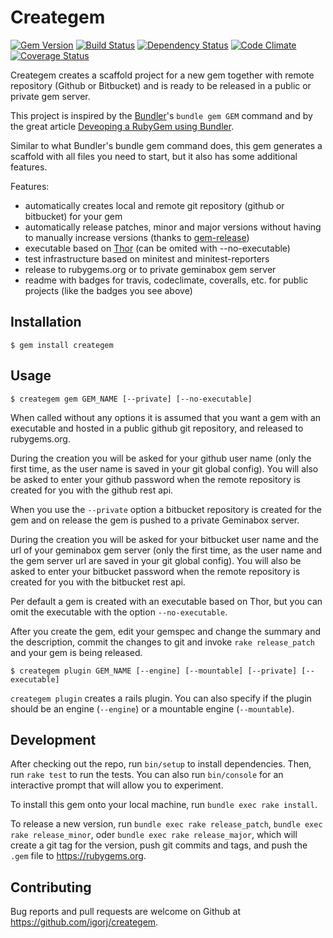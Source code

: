 # Creategem

[![Gem Version](http://img.shields.io/gem/v/creategem.svg)][gem]
[![Build Status](http://img.shields.io/travis/igorj/creategem.svg)][travis]
[![Dependency Status](http://img.shields.io/gemnasium/igorj/creategem.svg)][gemnasium]
[![Code Climate](http://img.shields.io/codeclimate/github/igorj/creategem.svg)][codeclimate]
[![Coverage Status](http://img.shields.io/coveralls/igorj/creategem.svg)][coveralls]

[gem]: https://rubygems.org/gems/creategem
[travis]: http://travis-ci.org/igorj/creategem
[gemnasium]: https://gemnasium.com/igorj/creategem
[codeclimate]: https://codeclimate.com/github/igorj/creategem
[coveralls]: https://coveralls.io/r/igorj/creategem

Creategem creates a scaffold project for a new gem together with remote repository (Github or Bitbucket) and is ready to be released in a public or private gem server.  
 
This project is inspired by the [Bundler](http://bundler.io)'s `bundle gem GEM` command and by the great article [Deveoping a RubyGem using Bundler](https://github.com/radar/guides/blob/master/gem-development.md).

Similar to what Bundler's bundle gem command does, this gem generates a scaffold with all files you need to start, but it also has some additional features.
 
Features:
- automatically creates local and remote git repository (github or bitbucket) for your gem 
- automatically release patches, minor and major versions without having to manually increase versions (thanks to [gem-release](https://github.com/svenfuchs/gem-release))
- executable based on [Thor](http://whatisthor.com) (can be omited with --no-executable)
- test infrastructure based on minitest and minitest-reporters
- release to rubygems.org or to private geminabox gem server
- readme with badges for travis, codeclimate, coveralls, etc. for public projects (like the badges you see above)
 

## Installation

    $ gem install creategem


## Usage

    $ creategem gem GEM_NAME [--private] [--no-executable]
    
When called without any options it is assumed that you want a gem with an executable and hosted in a public github git repository, and released to rubygems.org. 
    
During the creation you will be asked for your github user name (only the first time, as the user name is saved in your git global config). You will also be asked to enter your github password when the remote repository is created for you with the github rest api. 
    
When you use the `--private` option a bitbucket repository is created for the gem and on release the gem is pushed to a private Geminabox server. 
    
During the creation you will be asked for your bitbucket user name and the url of your geminabox gem server (only the first time, as the user name and the gem server url are saved in your git global config). You will also be asked to enter your bitbucket password when the remote repository is created for you with the bitbucket rest api.     

Per default a gem is created with an executable based on Thor, but you can omit the executable with the option `--no-executable`. 

After you create the gem, edit your gemspec and change the summary and the description, commit the changes to git and invoke `rake release_patch` and your gem is being released. 


    $ creategem plugin GEM_NAME [--engine] [--mountable] [--private] [--executable]

`creategem plugin` creates a rails plugin. You can also specify if the plugin should be an engine (`--engine`) or a mountable engine (`--mountable`). 
    

## Development

After checking out the repo, run `bin/setup` to install dependencies. Then, run `rake test` to run the tests. You can also run `bin/console` for an interactive prompt that will allow you to experiment.

To install this gem onto your local machine, run `bundle exec rake install`. 

To release a new version, run `bundle exec rake release_patch`, `bundle exec rake release_minor`, oder `bundle exec rake release_major`, 
which will create a git tag for the version, push git commits and tags, and push the `.gem` file to https://rubygems.org.

## Contributing

Bug reports and pull requests are welcome on Github at https://github.com/igorj/creategem.

